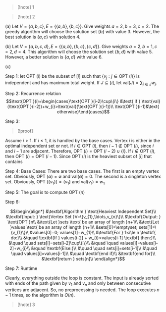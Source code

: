 >[!note] 1

 >[!note] 2 

(a) Let $V=\{a,b,c\},E=\{\{a,b\},\{b,c\}\}$. Give weights $a=2,b=3,c=2$. The greedy algorithm will choose the solution set $\{b\}$ with value $3$. However, the best solution is $\{a,c\}$ with solution $4$. 

(b) Let $V=\{a,b,c,d\},E=\{\{a,b\},\{b,c\},\{c,d\}\}$. Give weights $a=2,b=1,c=2,d=4$. This algorithm will choose the solution set $\{b,d\}$ with value $5$. However, a better solution is $\{a,d\}$ with value $6$. 

(c) 

Step 1: let $\text{OPT }(i)$ be the subset of $[i]$ such that $\{v_{j}:j\in \text{OPT }(i)\}$ is independent and has maximum total weight. If $J\subseteq[i]$, let $\text{val}(J)=\sum_{j\in J}w_{j}$.

Step 2: Recurrence relation $$\text{OPT }(i)=\begin{cases}\text{OPT }(i-2)\cup\{i\} &\text{ if } \text{val}(\text{OPT }(i-2))+w_{i}>\text{val}(\text{OPT }(i-1))\\
\text{OPT }(i-1)&\text{ otherwise}\end{cases}$$

Step 3: 

>[!proof]

Assume $i>1$. If $i≤1$, it is handled by the base cases. Vertex $i$ is either in the optimal independent set or not. If $i\in \text{OPT }(i)$, then $i-1\notin \text{OPT }(i)$, since $i$ and $i-1$ are adjacent. Therefore, $\text{OPT }(i)=\text{OPT }(i-2)\cup\{i\}$. If $i\notin \text{OPT }(i)$, then $\text{OPT }(i)=\text{OPT }(i-1)$. Since $\text{OPT }(i)$ is the heaviest subset of $[i]$ that contains 


Step 4: Base Cases: There are two base cases. The first is an empty vertex set. Obviously, $\text{OPT }(\emptyset)=\emptyset$ and $\text{val}(\emptyset)=0$. The second is a singleton vertex set. Obviously, $\text{OPT }(\{v_{1}\})=\{v_{1}\}$ and $\text{val}(v_{1})=w_{1}$

Step 5: The goal is to compute $\text{OPT }(n)$

Step 6: 

$$\begin{align*}
&\textbf{Algorithm } \text{Heaviest Independent Set}\\
&\textbf{Input: } \text{Vertex Set }V=\{v_{1},\ldots,v_{n}\}\\
&\textbf{Output: } \text{OPT }n\\
&\text{Let }sets \text{ be an array of length }n+1\\
&\text{Let }values \text{ be an array of length }n+1\\
&sets[0]=\emptyset; sets[1]=\{v_{1}\}\\
&values[0]=0; values[1]=w_{1}\\
&\textbf{For } 1<i\le n \textbf{ do:}\\
&\quad \textbf{If } values[i-2] + w_{i}>values[i-1] \textbf{ then:}\\
&\quad \quad sets[i]=sets[i-2]\cup\{i\}\\
&\quad \quad values[i]=values[i-2]+w_{i}\\
&\quad \textbf{Else:}\\
&\quad \quad sets[i]=sets[i-1]\\
&\quad \quad values[i]=values[i-1]\\
&\quad \textbf{end if}\\
&\textbf{end for}\\
&\textbf{return } sets[n]\\
\end{align*}$$

Step 7: Runtime

Clearly, everything outside the loop is constant. The input is already sorted with ends of the path given by $v_{1}$ and $v_{n}$ and only between consecutive vertices are adjacent. So, no preprocessing is needed. The loop executes $n-1$ times, so the algorithm is $O(n)$.

>[!note] 3


